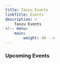 ```yaml
---
title: Tanzu Events
linkTitle: Events
description: >
    Tanzu Events
<!-- menu:
    main:
        weight: 40 -->
---
```


### Upcoming Events

